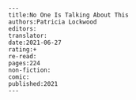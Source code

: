 
    ---
    title:No One Is Talking About This
    authors:Patricia Lockwood
    editors:
    translator:
    date:2021-06-27
    rating:+
    re-read:
    pages:224
    non-fiction:
    comic:
    published:2021
    ---

    
